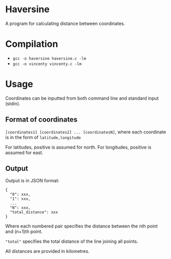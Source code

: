 # Haversine
A program for calculating distance between coordinates.

# Compilation
* `gcc -o haversine haversine.c -lm`
* `gcc -o vincenty vincenty.c -lm`

# Usage
Coordinates can be inputted from both command line and standard input (stdin).

## Format of coordinates
`[coordinates1] [coordinates2] ... [coordinatesN]`, where
each coordinate is in the form of `latitude,longitude`

For latitudes, positive is assumed for north.
For longitudes, positive is assumed for east.

## Output
Output is in JSON format:
```
{
  "0": xxx,
  "1": xxx,
  ...
  "N": xxx,
  "total_distance": xxx
}
```
Where
each numbered pair specifies the distance between the nth point and (n+1)th point.
 
`"total"` specifies the total distance of the line joining all points.
 
All distances are provided in kilometres.
